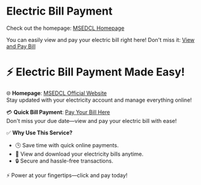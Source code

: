 # Electric Bill Payment


Check out the homepage: [MSEDCL Homepage](https://wss.mahadiscom.in/wss/wss)

You can easily view and pay your electric bill right here! Don't miss it: [View and Pay Bill](https://wss.mahadiscom.in/wss/wss?uiActionName=getViewPayBill)


# ⚡ Electric Bill Payment Made Easy!

🌐 **Homepage**: [MSEDCL Official Website](https://wss.mahadiscom.in/wss/wss)  
Stay updated with your electricity account and manage everything online!  

💳 **Quick Bill Payment**: [Pay Your Bill Here](https://wss.mahadiscom.in/wss/wss?uiActionName=getViewPayBill)  
Don't miss your due date—view and pay your electric bill with ease!  

✅ **Why Use This Service?**  
- 🕒 Save time with quick online payments.  
- 📄 View and download your electricity bills anytime.  
- 🔒 Secure and hassle-free transactions.  

⚡ Power at your fingertips—click and pay today!


